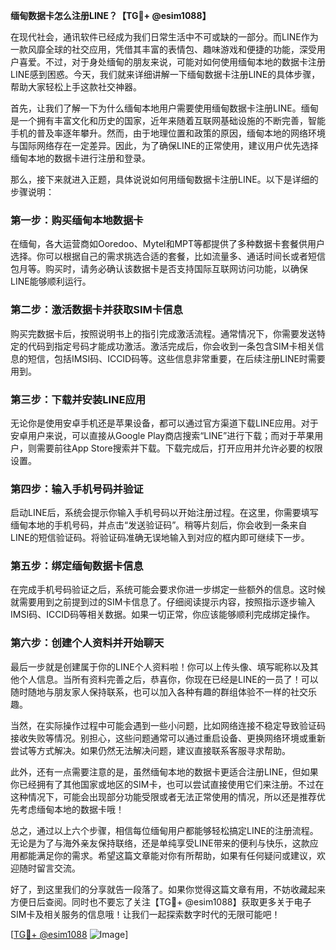 **缅甸数据卡怎么注册LINE？【TG💪+ @esim1088】**

在现代社会，通讯软件已经成为我们日常生活中不可或缺的一部分。而LINE作为一款风靡全球的社交应用，凭借其丰富的表情包、趣味游戏和便捷的功能，深受用户喜爱。不过，对于身处缅甸的朋友来说，可能对如何使用缅甸本地的数据卡注册LINE感到困惑。今天，我们就来详细讲解一下缅甸数据卡注册LINE的具体步骤，帮助大家轻松上手这款社交神器。

首先，让我们了解一下为什么缅甸本地用户需要使用缅甸数据卡注册LINE。缅甸是一个拥有丰富文化和历史的国家，近年来随着互联网基础设施的不断完善，智能手机的普及率逐年攀升。然而，由于地理位置和政策的原因，缅甸本地的网络环境与国际网络存在一定差异。因此，为了确保LINE的正常使用，建议用户优先选择缅甸本地的数据卡进行注册和登录。

那么，接下来就进入正题，具体说说如何用缅甸数据卡注册LINE。以下是详细的步骤说明：

### 第一步：购买缅甸本地数据卡

在缅甸，各大运营商如Ooredoo、Mytel和MPT等都提供了多种数据卡套餐供用户选择。你可以根据自己的需求挑选合适的套餐，比如流量多、通话时间长或者短信包月等。购买时，请务必确认该数据卡是否支持国际互联网访问功能，以确保LINE能够顺利运行。

### 第二步：激活数据卡并获取SIM卡信息

购买完数据卡后，按照说明书上的指引完成激活流程。通常情况下，你需要发送特定的代码到指定号码才能成功激活。激活完成后，你会收到一条包含SIM卡相关信息的短信，包括IMSI码、ICCID码等。这些信息非常重要，在后续注册LINE时需要用到。

### 第三步：下载并安装LINE应用

无论你是使用安卓手机还是苹果设备，都可以通过官方渠道下载LINE应用。对于安卓用户来说，可以直接从Google Play商店搜索“LINE”进行下载；而对于苹果用户，则需要前往App Store搜索并下载。下载完成后，打开应用并允许必要的权限设置。

### 第四步：输入手机号码并验证

启动LINE后，系统会提示你输入手机号码以开始注册过程。在这里，你需要填写缅甸本地的手机号码，并点击“发送验证码”。稍等片刻后，你会收到一条来自LINE的短信验证码。将验证码准确无误地输入到对应的框内即可继续下一步。

### 第五步：绑定缅甸数据卡信息

在完成手机号码验证之后，系统可能会要求你进一步绑定一些额外的信息。这时候就需要用到之前提到过的SIM卡信息了。仔细阅读提示内容，按照指示逐步输入IMSI码、ICCID码等相关数据。如果一切正常，你应该能够顺利完成绑定操作。

### 第六步：创建个人资料并开始聊天

最后一步就是创建属于你的LINE个人资料啦！你可以上传头像、填写昵称以及其他个人信息。当所有资料完善之后，恭喜你，你现在已经是LINE的一员了！可以随时随地与朋友家人保持联系，也可以加入各种有趣的群组体验不一样的社交乐趣。

当然，在实际操作过程中可能会遇到一些小问题，比如网络连接不稳定导致验证码接收失败等情况。别担心，这些问题通常可以通过重启设备、更换网络环境或重新尝试等方式解决。如果仍然无法解决问题，建议直接联系客服寻求帮助。

此外，还有一点需要注意的是，虽然缅甸本地的数据卡更适合注册LINE，但如果你已经拥有了其他国家或地区的SIM卡，也可以尝试直接使用它们来注册。不过在这种情况下，可能会出现部分功能受限或者无法正常使用的情况，所以还是推荐优先考虑缅甸本地的数据卡哦！

总之，通过以上六个步骤，相信每位缅甸用户都能够轻松搞定LINE的注册流程。无论是为了与海外亲友保持联络，还是单纯享受LINE带来的便利与快乐，这款应用都能满足你的需求。希望这篇文章能对你有所帮助，如果有任何疑问或建议，欢迎随时留言交流。

好了，到这里我们的分享就告一段落了。如果你觉得这篇文章有用，不妨收藏起来方便日后查阅。同时也不要忘了关注【TG💪+ @esim1088】获取更多关于电子SIM卡及相关服务的信息哦！让我们一起探索数字时代的无限可能吧！

[[TG💪+ @esim1088](https://t.me/s/esim1088) ![Image](https://i.postimg.cc/4NQfJmqS/Snipaste-2025-05-13-00-14-12.png)]